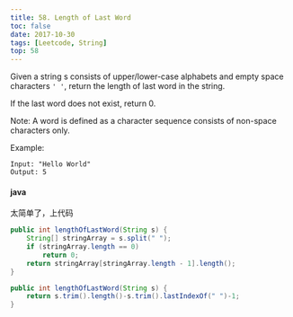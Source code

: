 ```yaml
---
title: 58. Length of Last Word
toc: false
date: 2017-10-30
tags: [Leetcode, String]
top: 58
---
```


Given a string s consists of upper/lower-case alphabets and empty space characters `' '`, return the length of last word in the string.

If the last word does not exist, return 0.

Note: A word is defined as a character sequence consists of non-space characters only.

Example:

```
Input: "Hello World"
Output: 5
```

#### java

太简单了，上代码


```Java
public int lengthOfLastWord(String s) {
    String[] stringArray = s.split(" ");
    if (stringArray.length == 0)
        return 0;
    return stringArray[stringArray.length - 1].length();
}

public int lengthOfLastWord(String s) {
    return s.trim().length()-s.trim().lastIndexOf(" ")-1;
}
```

